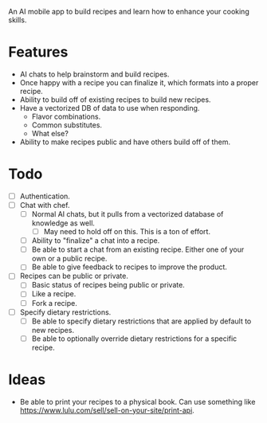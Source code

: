 An AI mobile app to build recipes and learn how to enhance your cooking skills.
# Features
- AI chats to help brainstorm and build recipes.
- Once happy with a recipe you can finalize it, which formats into a proper recipe.
- Ability to build off of existing recipes to build new recipes.
- Have a vectorized DB of data to use when responding.
	- Flavor combinations.
	- Common substitutes.
	- What else?
- Ability to make recipes public and have others build off of them.
# Todo
- [ ] Authentication.
- [ ] Chat with chef.
	- [ ] Normal AI chats, but it pulls from a vectorized database of knowledge as well.
		- [ ] May need to hold off on this. This is a ton of effort.
	- [ ] Ability to "finalize" a chat into a recipe.
	- [ ] Be able to start a chat from an existing recipe. Either one of your own or a public recipe.
	- [ ] Be able to give feedback to recipes to improve the product.
- [ ] Recipes can be public or private.
	- [ ] Basic status of recipes being public or private.
	- [ ] Like a recipe.
	- [ ] Fork a recipe.
- [ ] Specify dietary restrictions.
	- [ ] Be able to specify dietary restrictions that are applied by default to new recipes.
	- [ ] Be able to optionally override dietary restrictions for a specific recipe.
# Ideas
- Be able to print your recipes to a physical book. Can use something like https://www.lulu.com/sell/sell-on-your-site/print-api.